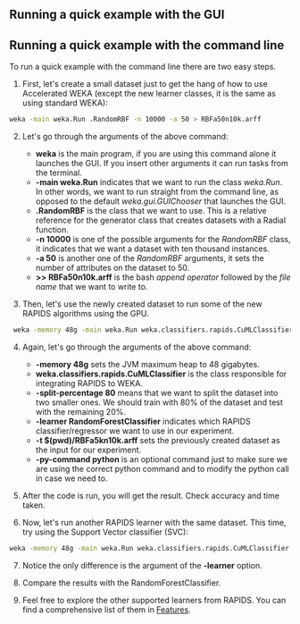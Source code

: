 ## Running a quick example with the GUI


## Running a quick example with the command line

To run a quick example with the command line there are two easy steps.

1. First, let's create a small dataset just to get the hang of how to use Accelerated WEKA (except the new learner classes, it is the same as using standard WEKA):
```sh
weka -main weka.Run .RandomRBF -n 10000 -a 50 > RBFa50n10k.arff
```

2. Let's go through the arguments of the above command:  
    - **weka** is the main program, if you are using this command alone it launches the GUI. If you insert other arguments it can run tasks from the terminal.
    - **-main weka.Run** indicates that we want to run the class *weka.Run*. In other words, we want to run straight from the command line, as opposed to the default *weka.gui.GUIChooser* that launches the GUI.
    - **.RandomRBF** is the class that we want to use. This is a relative reference for the generator class that creates datasets with a Radial function.
    - **-n 10000** is one of the possible arguments for the *RandomRBF* class, it indicates that we want a dataset with ten thousand instances.
    - **-a 50** is another one of the *RandomRBF* arguments, it sets the number of attributes on the dataset to 50.
    - **>> RBFa50n10k.arff** is the bash *append operator* followed by the *file name* that we want to write to.

3. Then, let's use the newly created dataset to run some of the new RAPIDS algorithms using the GPU.
```sh
 weka -memory 48g -main weka.Run weka.classifiers.rapids.CuMLClassifier -split-percentage 80 -learner RandomForestClassifier -t $(pwd)/RBFa5kn10k.arff -py-command python
```

4. Again, let's go through the arguments of the above command:
    - **-memory 48g** sets the JVM maximum heap to 48 gigabytes.
    - **weka.classifiers.rapids.CuMLClassifier** is the class responsible for integrating RAPIDS to WEKA.
    - **-split-percentage 80** means that we want to split the dataset into two smaller ones. We should train with 80% of the dataset and test with the remaining 20%.
    - **-learner RandomForestClassifier** indicates which RAPIDS classifier/regressor we want to use in our experiment.
    - **-t $(pwd)/RBFa5kn10k.arff** sets the previously created dataset as the input for our experiment.
    - **-py-command python** is an optional command just to make sure we are using the correct python command and to modify the python call in case we need to.

5. After the code is run, you will get the result. Check accuracy and time taken.

6. Now, let's run another RAPIDS learner with the same dataset. This time, try using the Support Vector classifier (SVC):
```sh
weka -memory 48g -main weka.Run weka.classifiers.rapids.CuMLClassifier -split-percentage 80 -learner SVC -t $(pwd)/RBFa5kn10k.arff -py-command python
```

7. Notice the only difference is the argument of the **-learner** option.

8. Compare the results with the RandomForestClassifier.

9. Feel free to explore the other supported learners from RAPIDS. You can find a comprehensive list of them in [Features]().